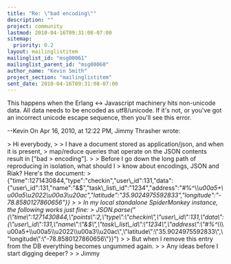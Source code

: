 ```yaml
---
title: "Re: \"bad encoding\""
description: ""
project: community
lastmod: 2010-04-16T09:31:08-07:00
sitemap:
  priority: 0.2
layout: mailinglistitem
mailinglist_id: "msg00061"
mailinglist_parent_id: "msg00060"
author_name: "Kevin Smith"
project_section: "mailinglistitem"
sent_date: 2010-04-16T09:31:08-07:00
---
```



This happens when the Erlang &lt;-&gt; Javascript machinery hits non-unicode data. 
All data needs to be encoded as utf8/unicode. If it's not, or you've got an 
incorrect unicode escape sequence, then you'll see this error.

--Kevin
On Apr 16, 2010, at 12:22 PM, Jimmy Thrasher wrote:

&gt; Hi everybody,
&gt; 
&gt; I have a document stored as application/json, and when it is present, 
&gt; map/reduce queries that operate on the JSON contents result in ["bad 
&gt; encoding"].
&gt; 
&gt; Before I go down the long path of reproducing in isolation, what should I 
&gt; know about encodings, JSON and Riak? Here's the document:
&gt; {"time":1271430844,"type":"checkin","user\\_id":131,"data":{"user\\_id":131,"name":"&$","task\\_list\\_id":"1234","address":"#%^\\*\\u00a5+\\u00a5\\u2022\\u00a3\\u20ac","latitude":"35.9024975592833","longitude":"-78.8580127860656"}}
&gt; 
&gt; In my local standalone SpiderMonkey instance, the following works just fine:
&gt; JSON.parse("{\\"time\\":1271430844,\\"points\\":2,\\"type\\":\\"checkin\\",\\"user\\_id\\":131,\\"data\\":{\\"user\\_id\\":131,\\"name\\":\\"&$\\",\\"task\\_list\\_id\\":\\"1234\\",\\"address\\":\\"#%^\\*\\\\u00a5+\\\\u00a5\\\\u2022\\\\u00a3\\\\u20ac\\",\\"latitude\\":\\"35.9024975592833\\",\\"longitude\\":\\"-78.8580127860656\\"}}")
&gt; 
&gt; But when I remove this entry from the DB everything becomes ungummed again.
&gt; 
&gt; Any ideas before I start digging deeper?
&gt; 
&gt; Jimmy

